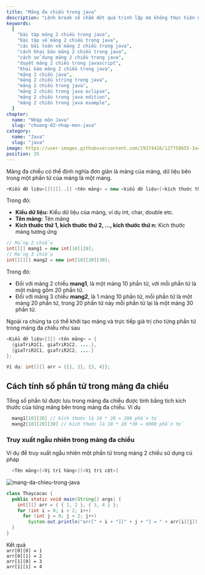 ```yaml
---
title: "Mảng đa chiều trong java"
description: "Lệnh break sẽ chấm dứt quá trình lặp mà không thực hiện nốt phân còn lại của cấu trúc lặp, continue sẽ ngưng thực thi phần còn lại của thân vòng lặp và chuyển điều khiển về điểm bắt đầu của vòng lặp"
keywords:
  [
    "bài tập mảng 2 chiều trong java",
    "bài tập về mảng 2 chiều trong java",
    "các bài toán về mảng 2 chiều trong java",
    "cách khai báo mảng 2 chiều trong java",
    "cách sử dụng mảng 2 chiều trong java",
    "duyệt mảng 2 chiều trong javascript",
    "khai báo mảng 2 chiều trong java",
    "mảng 2 chiều java",
    "mảng 2 chiều string trong java",
    "mảng 2 chiều trong java",
    "mảng 2 chiều trong java eclipse",
    "mảng 2 chiều trong java edition",
    "mảng 2 chiều trong java example",
  ]
chapter:
  name: "Nhập môn Java"
  slug: "chuong-02-nhap-mon-java"
category:
  name: "Java"
  slug: "java"
image: https://user-images.githubusercontent.com/29374426/127758655-3a4c7e05-729c-4781-9568-9bfa546c0ed8.png
position: 25
---
```


Mảng đa chiều có thể định nghĩa đơn giản là mảng của mảng, dữ liệu bên trong một phần tử của mảng là một mảng.

<content-example />

```java
<Kiểu dữ liệu>[][][]..[] <tên mảng> = new <kiểu dữ liệu>[<kích thước thứ 1>][<kích thước thứ 2>]….[<kích thước thứ n>];
```

Trong đó:

- **Kiểu dữ liệu:** Kiểu dữ liệu của mảng, ví dụ int, char, double etc.
- **Tên mảng:** Tên mảng
- **Kích thước thứ 1, kích thước thứ 2, …, kích thước thứ n:** Kích thước mảng tương ứng

<content-example />

```java
// Mảng 2 chiều
int[][] mang1 = new int[10][20];
// Mảng 3 chiều
int[][][] mang2 = new int[10][20][30];
```

Trong đó:

- Đối với mảng 2 chiều **mang1**, là một mảng 10 phần tử, với mỗi phần tử là một mảng gồm 20 phần tử.
- Đối với mảng 3 chiều **mang2**, là 1 mảng 10 phần tử, mỗi phần tử là một mảng 20 phần tử, trong 20 phần tử này mỗi phần tử lại là một mảng 30 phần tử.

Ngoài ra chúng ta có thể khởi tạo mảng và trực tiếp giá trị cho từng phần tử trong mảng đa chiều như sau

```java
<Kiểu dữ liệu>[][] <tên mảng> = {
  {giaTriR1C1, giaTriR1C2, ....},
  {giaTriR2C1, giaTriR2C2, ....}
};
```

<content-example />

```java
Ví dụ: int[][] arr = {{1, 2}, {3, 4}};
```

## Cách tính số phần tử trong mảng đa chiều

Tổng số phần tử được lưu trong mảng đa chiều được tính bằng tích kích thước của tửng mảng bên trong mảng đa chiều. Ví dụ

```java
  mang1[10][20] // kích thước là 10 * 20 = 200 phần tử
  mang2[10][20][30] // kích thước là 10 * 20 *30 = 6000 phần tử
```

### Truy xuất ngẫu nhiên trong mảng đa chiều

Ví dụ để truy xuất ngẫu nhiên một phần tử trong mảng 2 chiều sử dụng cú pháp

```java
  <Tên mảng>[<Vị trí hàng>][<Vị trí cột>]
```

![mang-da-chieu-trong-java](https://user-images.githubusercontent.com/29374426/127758655-3a4c7e05-729c-4781-9568-9bfa546c0ed8.png)

```java
class Thaycacac {
  public static void main(String[] args) {
    int[][] arr = { { 1, 2 }, { 3, 4 } };
    for (int i = 0; i < 2; i++)
      for (int j = 0; j < 2; j++)
        System.out.println("arr[" + i + "][" + j + "] = " + arr[i][j]);
  }
}
```

<div class="window">
  <div class="window-header">
    <div class="action-buttons"></div>
    <span class="title-popup">Kết quả</span>
  </div>
  <div class="window-body">
    <code>arr[0][0] = 1</code><br/>
    <code>arr[0][1] = 2</code><br/>
    <code>arr[1][0] = 3</code><br/>
    <code>arr[1][1] = 4</code>
    </div>
</div>
